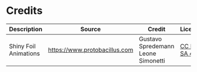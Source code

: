 # Credits


| Description | Source | Credit | License |
| --- | --- | --- | --- |
| Shiny Foil Animations | https://www.protobacillus.com | Gustavo Spredemann<br />Leone Simonetti | [CC BY-SA 4.0](https://href.li/?https://creativecommons.org/licenses/by-sa/4.0/) |

